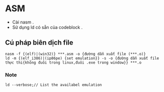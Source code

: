 # ASM
- Cài nasm .
- Sử dụng ld có sẵn của codeblock .
## Cú pháp biên dịch file
``` 
nasm -f {(elf)|(win32)} ***.asm -o {đường dẫn xuất file (***.o)}
ld -m {(elf_i386)|(ip86pe) {set emulation}} -s -o {đường dẫn xuất file thực thi{không đuôi trong linux,đuôi .exe trong window}} ***.o
```
### Note
```
ld --verbose;// List the availabel emulation 
```
